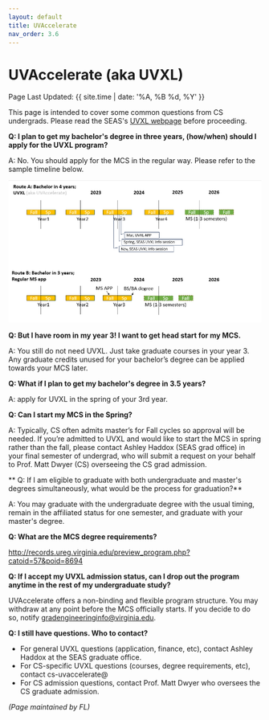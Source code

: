 ```yaml
---
layout: default
title: UVAccelerate
nav_order: 3.6
---
```


# UVAccelerate (aka UVXL)

Page Last Updated: {{ site.time | date: '%A, %B %d, %Y' }}

This page is intended to cover some common questions from CS undergrads. Please read the SEAS's [UVXL webpage](https://engineering.virginia.edu/future-grads/graduate-programs/uvaccelerate) before proceeding. 

**Q: I plan to get my bachelor's degree in three years, (how/when) should I apply for the UVXL program?**

A: No. You should apply for the MCS in the regular way. Please refer to the sample timeline below. 

![](materials\uvxl-timeline-23fall.png)

**Q: But I have room in my year 3! I want to get head start for my MCS.** 

A: You still do not need UVXL. Just take graduate courses in your year 3. Any graduate credits unused for your bachelor’s degree can be applied towards your MCS later. 

**Q: What if I plan to get my bachelor's degree in 3.5 years?**

A: apply for UVXL in the spring of your 3rd year.

**Q: Can I start my MCS in the Spring?**

A: Typically, CS often admits master’s for Fall cycles so approval will be needed. If you’re admitted to UVXL and would like to start the MCS in spring rather than the fall, please contact Ashley Haddox (SEAS grad office) in your final semester of undergrad, who will submit a request on your behalf to Prof. Matt Dwyer (CS) overseeing the CS grad admission. 

** Q: If I am eligible to graduate with both undergraduate and master's degrees simultaneously, what would be the process for graduation?** 

A: You may graduate with the undergraduate degree with the usual timing, remain in the affiliated status for one semester, and graduate with your master's degree. 

**Q: What are the MCS degree requirements?**

http://records.ureg.virginia.edu/preview_program.php?catoid=57&poid=8694

**Q: If I accept my UVXL admission status, can I drop out the program anytime in the rest of my undergraduate study?**

UVAccelerate offers a non-binding and flexible program structure. You may withdraw at any point before the MCS officially starts. If you decide to do so, notify gradengineeringinfo@virginia.edu. 

**Q: I still have questions. Who to contact?** 

* For general UVXL questions (application, finance, etc), contact Ashley Haddox at the SEAS graduate office. 
* For CS-specific UVXL questions (courses, degree requirements, etc), contact cs-uvaccelerate@
* For CS admission questions, contact Prof. Matt Dwyer who oversees the CS graduate admission. 



*(Page maintained by FL)*
